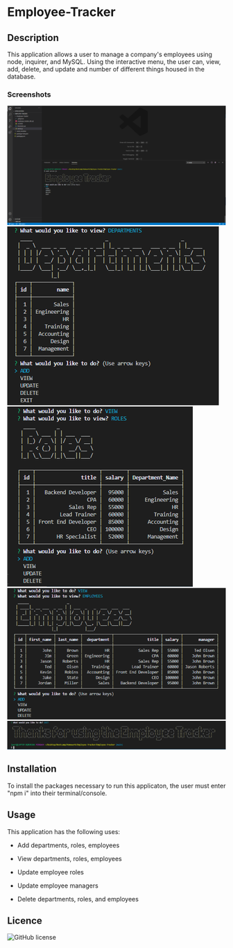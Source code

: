 # Employee-Tracker

## Description 

This application allows a user to manage a company's employees using node, inquirer, and MySQL. Using the interactive menu, the user can, view, add, delete, and update and number of different things housed in the database.

### Screenshots

![Screenshot1](Screenshot1.PNG)
![Screenshot2](Screenshot2.PNG)
![Screenshot3](Screenshot3.PNG)
![Screenshot4](Screenshot4.PNG)
![Screenshot5](Screenshot5.PNG)

## Installation

To install the packages necessary to run this applicaton, the user must enter "npm i" into their terminal/console.

## Usage

This application has the following uses:

  * Add departments, roles, employees

  * View departments, roles, employees

  * Update employee roles

  * Update employee managers

  * Delete departments, roles, and employees

## Licence

![GitHub license](https://img.shields.io/badge/license-MIT-blue.svg)